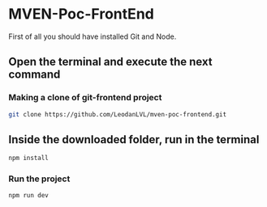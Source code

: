 # MVEN-Poc-FrontEnd

First of all you should have installed Git and Node.

## Open the terminal and execute the next command 


### Making a clone of git-frontend project

```sh
git clone https://github.com/LeodanLVL/mven-poc-frontend.git
```

## Inside the downloaded folder, run in the terminal 

```sh
npm install
```

### Run the project

```sh
npm run dev
```

